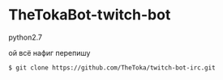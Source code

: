 # TheTokaBot-twitch-bot

python2.7

ой всё нафиг перепишу


    $ git clone https://github.com/TheToka/twitch-bot-irc.git
